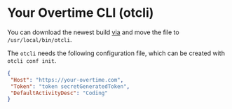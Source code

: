 # Your Overtime CLI (otcli)

You can download the newest build [via](https://github.com/your-overtime/cli/releases/download/latest/otcli_linux) and move the file to `/usr/local/bin/otcli`. 

The `otcli` needs the following configuration file, which can be created with `otcli conf init`.

```json
{
 "Host": "https://your-overtime.com",
 "Token": "token secretGeneratedToken",
 "DefaultActivityDesc": "Coding"
}

```
